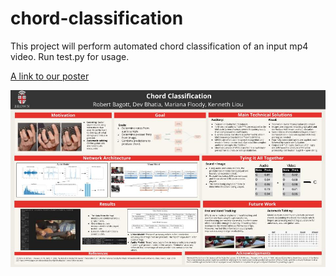 # chord-classification

This project will perform automated chord classification of an input mp4 video. Run test.py for usage.

[A link to our poster](https://docs.google.com/presentation/d/1HZPQgOR5GQlfl2drzJ2To3oG_ZDN-cRrB2GY5xduiR8/edit?usp=sharing)

![Poster Overview](tempImage/poster.jpg "Chord Classifier")

